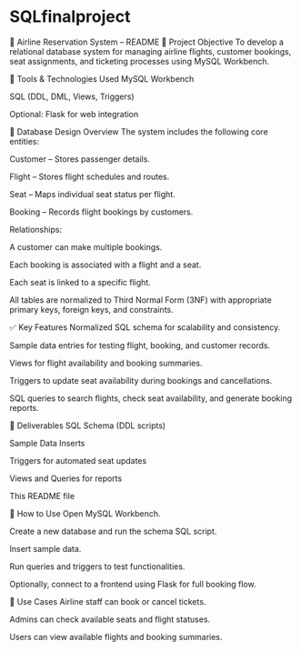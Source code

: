 # SQLfinalproject
🛫 Airline Reservation System – README
📌 Project Objective
To develop a relational database system for managing airline flights, customer bookings, seat assignments, and ticketing processes using MySQL Workbench.

🧰 Tools & Technologies Used
MySQL Workbench

SQL (DDL, DML, Views, Triggers)

Optional: Flask for web integration

🧱 Database Design Overview
The system includes the following core entities:

Customer – Stores passenger details.

Flight – Stores flight schedules and routes.

Seat – Maps individual seat status per flight.

Booking – Records flight bookings by customers.

Relationships:

A customer can make multiple bookings.

Each booking is associated with a flight and a seat.

Each seat is linked to a specific flight.

All tables are normalized to Third Normal Form (3NF) with appropriate primary keys, foreign keys, and constraints.

✅ Key Features
Normalized SQL schema for scalability and consistency.

Sample data entries for testing flight, booking, and customer records.

Views for flight availability and booking summaries.

Triggers to update seat availability during bookings and cancellations.

SQL queries to search flights, check seat availability, and generate booking reports.

📁 Deliverables
SQL Schema (DDL scripts)

Sample Data Inserts

Triggers for automated seat updates

Views and Queries for reports

This README file

🚀 How to Use
Open MySQL Workbench.

Create a new database and run the schema SQL script.

Insert sample data.

Run queries and triggers to test functionalities.

Optionally, connect to a frontend using Flask for full booking flow.

📌 Use Cases
Airline staff can book or cancel tickets.

Admins can check available seats and flight statuses.

Users can view available flights and booking summaries.
